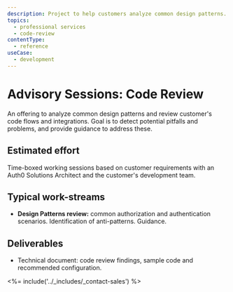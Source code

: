 ```yaml
---
description: Project to help customers analyze common design patterns.
topics:
  - professional services
  - code-review
contentType:
  - reference
useCase:
  - development
---
```


# Advisory Sessions: Code Review

An offering to analyze common design patterns and review customer's code flows and integrations. Goal is to detect potential pitfalls and problems, and provide guidance to address these.

## Estimated effort

Time-boxed working sessions based on customer requirements with an Auth0 Solutions Architect and the customer's development team.

## Typical work-streams

* **Design Patterns review:** common authorization and authentication scenarios. Identification of anti-patterns. Guidance.

## Deliverables

* Technical document: code review findings, sample code and recommended configuration.

<%= include('../_includes/_contact-sales') %>

